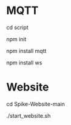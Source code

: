 # MQTT

cd script

npm init

npm install mqtt

npm install ws




# Website

cd Spike-Website-main

./start_website.sh
